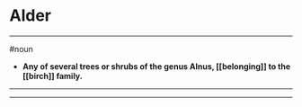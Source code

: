 # Alder
---
#noun
- **Any of several trees or shrubs of the genus Alnus, [[belonging]] to the [[birch]] family.**
---
---
